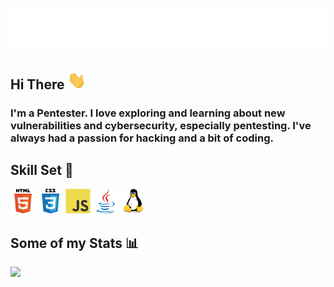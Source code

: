 <h1 align="center">
  <img src="https://github.com/dotSentinel/dotSentinel/blob/main/snow.svg" alt="Sentinel" />
</h1>

<h2>Hi There <img  src="https://raw.githubusercontent.com/ABSphreak/ABSphreak/master/gifs/Hi.gif" width="30px"></h2>

### I'm a **Pentester**. I love exploring and learning about new vulnerabilities and cybersecurity, especially pentesting. I've always had a passion for hacking and a bit of coding.

## Skill Set :muscle:

<img src="https://raw.githubusercontent.com/devicons/devicon/master/icons/html5/html5-original-wordmark.svg" alt="HTML5" width="40" height="40"/> <img src="https://raw.githubusercontent.com/devicons/devicon/master/icons/css3/css3-original-wordmark.svg" alt="CSS3" width="40" height="40"/> <img src="https://raw.githubusercontent.com/devicons/devicon/master/icons/javascript/javascript-original.svg" alt="JavaScript" width="40" height="40"/> <img src="https://raw.githubusercontent.com/devicons/devicon/refs/heads/master/icons/java/java-original.svg" alt="Java" width=40 height=40> <img src="https://raw.githubusercontent.com/devicons/devicon/master/icons/linux/linux-original.svg" alt="Linux" width="40" height="40"/> 

## Some of my Stats :bar_chart:

<img src="https://github-readme-stats.vercel.app/api?username=dotSentinel&show_icons=true&theme=radical&include_all_commits=true">

<br>
